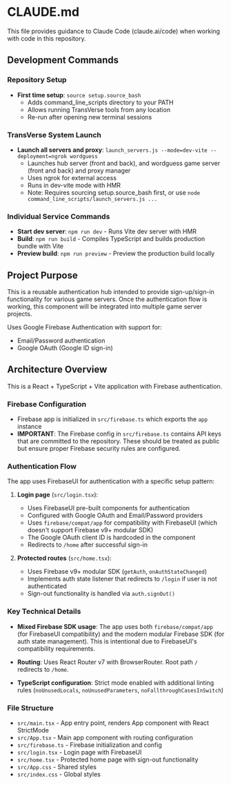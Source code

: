 # CLAUDE.md

This file provides guidance to Claude Code (claude.ai/code) when working with code in this repository.

## Development Commands

### Repository Setup
- **First time setup**: `source setup.source_bash`
  - Adds command_line_scripts directory to your PATH
  - Allows running TransVerse tools from any location
  - Re-run after opening new terminal sessions

### TransVerse System Launch
- **Launch all servers and proxy**: `launch_servers.js --mode=dev-vite --deployment=ngrok wordguess`
  - Launches hub server (front and back), and wordguess game server (front and back) and proxy manager
  - Uses ngrok for external access
  - Runs in dev-vite mode with HMR
  - Note: Requires sourcing setup.source_bash first, or use `node command_line_scripts/launch_servers.js ...`

### Individual Service Commands
- **Start dev server**: `npm run dev` - Runs Vite dev server with HMR
- **Build**: `npm run build` - Compiles TypeScript and builds production bundle with Vite
- **Preview build**: `npm run preview` - Preview the production build locally

## Project Purpose

This is a reusable authentication hub intended to provide sign-up/sign-in functionality for various game servers. Once the authentication flow is working, this component will be integrated into multiple game server projects.

Uses Google Firebase Authentication with support for:
- Email/Password authentication
- Google OAuth (Google ID sign-in)

## Architecture Overview

This is a React + TypeScript + Vite application with Firebase authentication.

### Firebase Configuration

- Firebase app is initialized in `src/firebase.ts` which exports the `app` instance
- **IMPORTANT**: The Firebase config in `src/firebase.ts` contains API keys that are committed to the repository. These should be treated as public but ensure proper Firebase security rules are configured.

### Authentication Flow

The app uses FirebaseUI for authentication with a specific setup pattern:

1. **Login page** (`src/login.tsx`):
   - Uses FirebaseUI pre-built components for authentication
   - Configured with Google OAuth and Email/Password providers
   - Uses `firebase/compat/app` for compatibility with FirebaseUI (which doesn't support Firebase v9+ modular SDK)
   - The Google OAuth client ID is hardcoded in the component
   - Redirects to `/home` after successful sign-in

2. **Protected routes** (`src/home.tsx`):
   - Uses Firebase v9+ modular SDK (`getAuth`, `onAuthStateChanged`)
   - Implements auth state listener that redirects to `/login` if user is not authenticated
   - Sign-out functionality is handled via `auth.signOut()`

### Key Technical Details

- **Mixed Firebase SDK usage**: The app uses both `firebase/compat/app` (for FirebaseUI compatibility) and the modern modular Firebase SDK (for auth state management). This is intentional due to FirebaseUI's compatibility requirements.

- **Routing**: Uses React Router v7 with BrowserRouter. Root path `/` redirects to `/home`.

- **TypeScript configuration**: Strict mode enabled with additional linting rules (`noUnusedLocals`, `noUnusedParameters`, `noFallthroughCasesInSwitch`)

### File Structure

- `src/main.tsx` - App entry point, renders App component with React StrictMode
- `src/App.tsx` - Main app component with routing configuration
- `src/firebase.ts` - Firebase initialization and config
- `src/login.tsx` - Login page with FirebaseUI
- `src/home.tsx` - Protected home page with sign-out functionality
- `src/App.css` - Shared styles
- `src/index.css` - Global styles
